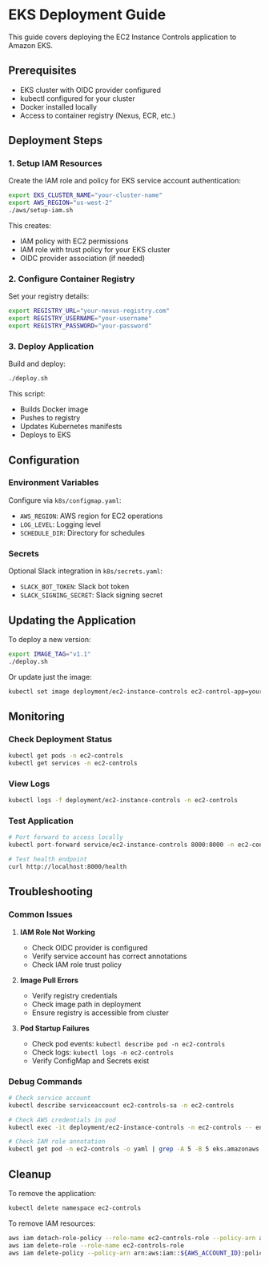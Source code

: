 # EKS Deployment Guide

This guide covers deploying the EC2 Instance Controls application to Amazon EKS.

## Prerequisites

- EKS cluster with OIDC provider configured
- kubectl configured for your cluster
- Docker installed locally
- Access to container registry (Nexus, ECR, etc.)

## Deployment Steps

### 1. Setup IAM Resources

Create the IAM role and policy for EKS service account authentication:

```bash
export EKS_CLUSTER_NAME="your-cluster-name"
export AWS_REGION="us-west-2"
./aws/setup-iam.sh
```

This creates:
- IAM policy with EC2 permissions
- IAM role with trust policy for your EKS cluster
- OIDC provider association (if needed)

### 2. Configure Container Registry

Set your registry details:

```bash
export REGISTRY_URL="your-nexus-registry.com"
export REGISTRY_USERNAME="your-username"
export REGISTRY_PASSWORD="your-password"
```

### 3. Deploy Application

Build and deploy:

```bash
./deploy.sh
```

This script:
- Builds Docker image
- Pushes to registry
- Updates Kubernetes manifests
- Deploys to EKS

## Configuration

### Environment Variables

Configure via `k8s/configmap.yaml`:
- `AWS_REGION`: AWS region for EC2 operations
- `LOG_LEVEL`: Logging level
- `SCHEDULE_DIR`: Directory for schedules

### Secrets

Optional Slack integration in `k8s/secrets.yaml`:
- `SLACK_BOT_TOKEN`: Slack bot token
- `SLACK_SIGNING_SECRET`: Slack signing secret

## Updating the Application

To deploy a new version:

```bash
export IMAGE_TAG="v1.1"
./deploy.sh
```

Or update just the image:

```bash
kubectl set image deployment/ec2-instance-controls ec2-control-app=your-registry/ec2-instance-controls:v1.1 -n ec2-controls
```

## Monitoring

### Check Deployment Status

```bash
kubectl get pods -n ec2-controls
kubectl get services -n ec2-controls
```

### View Logs

```bash
kubectl logs -f deployment/ec2-instance-controls -n ec2-controls
```

### Test Application

```bash
# Port forward to access locally
kubectl port-forward service/ec2-instance-controls 8000:8000 -n ec2-controls

# Test health endpoint
curl http://localhost:8000/health
```

## Troubleshooting

### Common Issues

1. **IAM Role Not Working**
   - Check OIDC provider is configured
   - Verify service account has correct annotations
   - Check IAM role trust policy

2. **Image Pull Errors**
   - Verify registry credentials
   - Check image path in deployment
   - Ensure registry is accessible from cluster

3. **Pod Startup Failures**
   - Check pod events: `kubectl describe pod -n ec2-controls`
   - Check logs: `kubectl logs -n ec2-controls`
   - Verify ConfigMap and Secrets exist

### Debug Commands

```bash
# Check service account
kubectl describe serviceaccount ec2-controls-sa -n ec2-controls

# Check AWS credentials in pod
kubectl exec -it deployment/ec2-instance-controls -n ec2-controls -- env | grep AWS

# Check IAM role annotation
kubectl get pod -n ec2-controls -o yaml | grep -A 5 -B 5 eks.amazonaws.com/role-arn
```

## Cleanup

To remove the application:

```bash
kubectl delete namespace ec2-controls
```

To remove IAM resources:

```bash
aws iam detach-role-policy --role-name ec2-controls-role --policy-arn arn:aws:iam::${AWS_ACCOUNT_ID}:policy/EC2ControlsPolicy
aws iam delete-role --role-name ec2-controls-role
aws iam delete-policy --policy-arn arn:aws:iam::${AWS_ACCOUNT_ID}:policy/EC2ControlsPolicy
``` 